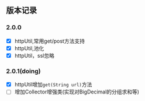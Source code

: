 ## 版本记录

### 2.0.0

* [x] httpUtil,常用get/post方法支持
* [x] httpUtil,池化
* [x] httpUtil，ssl忽略

### 2.0.1(doing)

* [x] httpUtil增加`get(String url)`方法
* [ ] 增加Collector增强类(实现对BigDecimal的分组求和等)